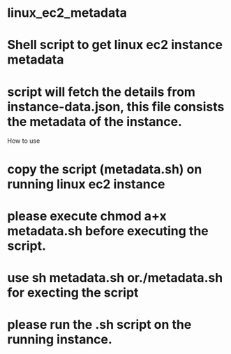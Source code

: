 # linux_ec2_metadata
# Shell script to get linux ec2 instance metadata
# script will fetch the details from instance-data.json, this file consists the metadata of the instance.

How to use 
# copy the script (metadata.sh) on running linux ec2 instance

# please execute chmod a+x metadata.sh before executing the script.

# use sh metadata.sh or./metadata.sh for execting the script

# please run the .sh script on the running instance.
